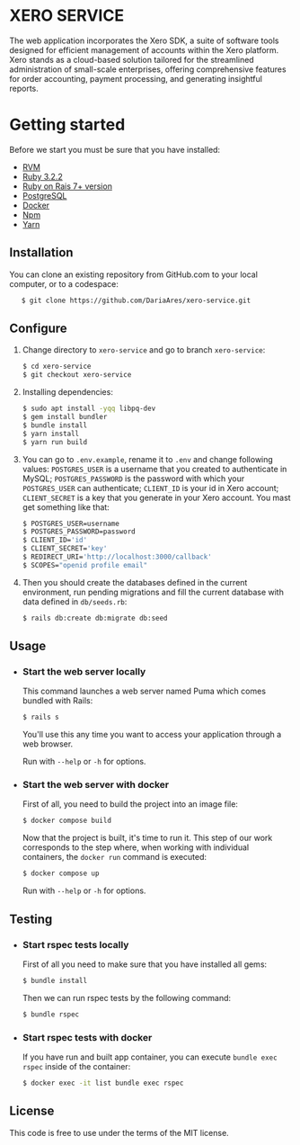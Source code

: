 # XERO SERVICE

 The web application incorporates the Xero SDK, a suite of software tools designed for efficient management of accounts within the Xero platform. Xero stands as a cloud-based solution tailored for the streamlined administration of small-scale enterprises, offering comprehensive features for order accounting, payment processing, and generating insightful reports.

# Getting started

Before we start you must be sure that you have installed:

- [RVM](http://rvm.io/rvm/install)
- [Ruby 3.2.2](https://gist.github.com/pboksz/4649025)
- [Ruby on Rais 7+ version](https://guides.rubyonrails.org/v5.1/getting_started.html)
- [PostgreSQL](https://www.postgresql.org/docs/current/tutorial-install.html)
- [Docker](https://docs.docker.com/engine/install/)
- [Npm](https://docs.npmjs.com/downloading-and-installing-node-js-and-npm)
- [Yarn](https://classic.yarnpkg.com/lang/en/docs/install/#debian-stablehttps://classic.yarnpkg.com/lang/en/docs/install/#debian-stable)

## Installation
You can clone an existing repository from GitHub.com to your local computer, or to a codespace:

```sh
   $ git clone https://github.com/DariaAres/xero-service.git
```

## Configure

1. Change directory to `xero-service` and go to branch `xero-service`:

    ```sh
    $ cd xero-service
    $ git checkout xero-service
    ```

1. Installing dependencies:

    ```sh
    $ sudo apt install -yqq libpq-dev
    $ gem install bundler
    $ bundle install
    $ yarn install
    $ yarn run build
    ```

1. You can go to `.env.example`, rename it to `.env` and change following values: `POSTGRES_USER` is a username that you created to authenticate in MySQL; `POSTGRES_PASSWORD` is the password with which your `POSTGRES_USER` can authenticate; `CLIENT_ID` is your id in Xero account; `CLIENT_SECRET` is a key that you generate in your Xero account. You mast get something like that: 

    ```sh
    $ POSTGRES_USER=username
    $ POSTGRES_PASSWORD=password
    $ CLIENT_ID='id'
    $ CLIENT_SECRET='key'
    $ REDIRECT_URI='http://localhost:3000/callback'
    $ SCOPES="openid profile email"
    ```

1. Then you should create the databases defined in the current environment, run pending migrations and fill the current database with data defined in `db/seeds.rb`:

    ```sh
    $ rails db:create db:migrate db:seed
    ```

## Usage

- ### Start the web server locally

    This command launches a web server named Puma which comes bundled with Rails:

    ```sh
    $ rails s
    ```
    You'll use this any time you want to access your application through a web browser.

    Run with `--help` or `-h` for options.

- ### Start the web server with docker
    First of all, you need to build the project into an image file:

    ```sh
    $ docker compose build
    ```

    Now that the project is built, it's time to run it. This step of our work corresponds to the step where, when working with individual containers, the `docker run` command is executed:

    ```sh
    $ docker compose up
    ```
    Run with `--help` or `-h` for options.

## Testing

- ### Start rspec tests locally

    First of all you need to make sure that you have installed all gems:

    ```sh
    $ bundle install
    ```

    Then we can run rspec tests by the following command:

    ```sh
    $ bundle rspec
    ```

- ### Start rspec tests with docker

    If you have run and built app container, you can execute `bundle exec rspec` inside of the container:

    ```sh
    $ docker exec -it list bundle exec rspec
    ```

## License

This code is free to use under the terms of the MIT license.

